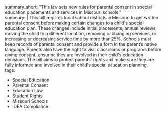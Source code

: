 summary_short: "This law sets new rules for parental consent in special education placements and services in Missouri schools."  
summary: |
  This bill requires local school districts in Missouri to get written parental consent before making certain changes to a child's special education plan. These changes include initial placements, annual reviews, moving the child to a different location, removing or changing services, or increasing or decreasing service time by more than 25%. Schools must keep records of parental consent and provide a form in the parent’s native language. Parents also have the right to visit classrooms or programs before giving consent, ensuring they are involved in their child's education decisions. The bill aims to protect parents' rights and make sure they are fully informed and involved in their child's special education planning.  
tags:
  - Special Education
  - Parental Consent
  - Education Law
  - Student Rights
  - Missouri Schools
  - IDEA Compliance
